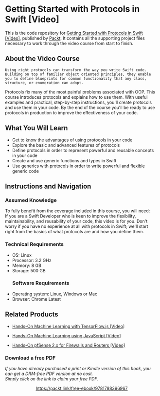 # Getting Started with Protocols in Swift [Video]
This is the code repository for [Getting Started with Protocols in Swift [Video]](https://www.packtpub.com/application-development/getting-started-protocols-swift-video?utm_source=github&utm_medium=repository&utm_campaign=9781788396967), published by [Packt](https://www.packtpub.com/?utm_source=github). It contains all the supporting project files necessary to work through the video course from start to finish.
## About the Video Course
	Using right protocols can transform the way you write Swift code. Building on top of familiar object oriented principles, they enable you to define blueprints for common functionality that any class, structure, or enumeration can adopt. 
Protocols fix many of the most painful problems associated with OOP. This course introduces protocols and explains how to use them. With useful examples and practical, step-by-step instructions, you'll create protocols and use them in your code.
By the end of the course you'll be ready to use protocols in production to improve the effectiveness of your code.

<H2>What You Will Learn</H2>
<DIV class=book-info-will-learn-text>
<UL>
<LI>Get to know the advantages of using protocols in your code 
<LI>Explore the basic and advanced features of protocols 
<LI>Define protocols in order to represent powerful and reusable concepts in your code 
<LI>Create and use generic functions and types in Swift 
<LI>Use generics with protocols in order to write powerful and flexible generic code </LI></UL></DIV>

## Instructions and Navigation
### Assumed Knowledge
To fully benefit from the coverage included in this course, you will need:<br/>
If you are a Swift Developer who is keen to improve the flexibility, maintainability, and reusability of your code, this video is for you. Don't worry if you have no experience at all with protocols in Swift; we'll start right from the basics of what protocols are and how you define them.			
### Technical Requirements
<UL>
<LI>OS: Linux</LI>
<LI>Processor: 3.2 GHz</LI>
<LI>Memory: 8 GB</LI>
<LI>Storage: 500 GB</LI>

### Software Requirements
<LI>Operating system: Linux, Windows or Mac</LI>
<LI>Browser: Chrome Latest</LI></UL> 


## Related Products
* [Hands-On Machine Learning with TensorFlow.js [Video]](https://www.packtpub.com/application-development/hands-machine-learning-tensorflowjs-video?utm_source=github&utm_medium=repository&utm_campaign=9781789613155)

* [Hands-On Machine Learning using JavaScript [Video]](https://www.packtpub.com/application-development/hands-machine-learning-using-javascript-video?utm_source=github&utm_medium=repository&utm_campaign=9781789613360)

* [Hands-On pfSense 2.x for Firewalls and Routers [Video]](https://www.packtpub.com/networking-and-servers/hands-pfsense-2x-firewalls-and-routers-video?utm_source=github&utm_medium=repository&utm_campaign=9781789805017)

### Download a free PDF

 <i>If you have already purchased a print or Kindle version of this book, you can get a DRM-free PDF version at no cost.<br>Simply click on the link to claim your free PDF.</i>
<p align="center"> <a href="https://packt.link/free-ebook/9781788396967">https://packt.link/free-ebook/9781788396967 </a> </p>